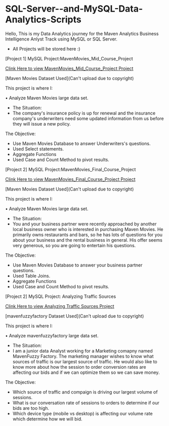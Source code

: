 # SQL-Server--and-MySQL-Data-Analytics-Scripts

Hello, This is my Data Analytics journey for the Maven Analytics Business Intelligence Anlyst Track using MySQL or SQL Server.
- All Projects will be stored here :)

[Project 1] MySQL Project:MavenMovies_Mid_Course_Project

[Clink Here to view MavenMovies_Mid_Course_Project Project](https://github.com/Bambi-Forest/SQL-Server-and-MySQL-Data-Analytics-Scripts/blob/main/MavenMovies_Mid_Course_Project.sql)

[Maven Movies Dataset Used](Can't upload due to copyright)

This project is where I:

•  Analyze Maven Movies large data set.
- The Situation: 
- The company's insurance policy is up for renewal and the insurance company's underwriters need some updated information from us before they will issue a new policy.
        
The Objective:
- Use Maven Movies Database to answer Underwriters's questions.
- Used Select statements.
- Aggregate Functions
- Used Case and Count Method to pivot results.


[Project 2] MySQL Project:MavenMovies_Final_Course_Project

[Clink Here to view MavenMovies_Final_Course_Project Project](https://github.com/Bambi-Forest/SQL-Server-and-MySQL-Data-Analytics-Scripts/blob/main/MavenMovies_Final_Course_Project.sql)

[Maven Movies Dataset Used](Can't upload due to copyright)

This project is where I:

•  Analyze Maven Movies large data set.
- The Situation: 
- You and your business partner were recently approached by another local business owner
who is interested in purchasing Maven Movies. He primarily owns restaurants and bars, so he
has lots of questions for you about your business and the rental business in general. His offer
seems very generous, so you are going to entertain his questions.
        
The Objective:
- Use Maven Movies Database to answer your business partner questions.
- Used Table Joins.
- Aggregate Functions
- Used Case and Count Method to pivot results.



[Project 2] MySQL Project: Analyzing Traffic Sources

[Clink Here to view Analyzing Traffic Sources Project](https://github.com/Bambi-Forest/SQL-Server-and-MySQL-Data-Analytics-Scripts/blob/main/Analyzing%20Traffic%20Sources_Bid%20Optimization_Trend%20Analysis.sql)

[mavenfuzzyfactory Dataset Used](Can't upload due to copyright)

This project is where I:

•  Analyze mavenfuzzyfactory large data set.
- The Situation: 
- I am a junior data Analyst working for a Marketing comapny named MavenFuzzy Factory. The marketing manager wishes to know what sources of traffic is our largest source of traffic. He would also like to know more about how the session to order conversion rates are affecting our bids and if we can optimize them so we can save money.
        
The Objective:
- Which source of traffic and compaign is driving our largest volume of sessions.
- What is our conversation rate of sessions to orders to determine if our bids are too high.
- Which device type (mobile vs desktop) is affecting our volume rate which determine how we will bid.
